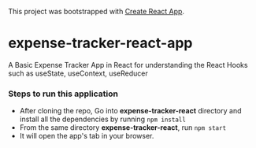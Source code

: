 This project was bootstrapped with [Create React App](https://github.com/facebook/create-react-app).

# expense-tracker-react-app
A Basic Expense Tracker App in React for understanding the React Hooks such as useState, useContext, useReducer

### Steps to run this application

- After cloning the repo, Go into **expense-tracker-react** directory and install all the dependencies by running `npm install`
- From the same directory **expense-tracker-react**, run `npm start`
- It will open the app's tab in your browser.

